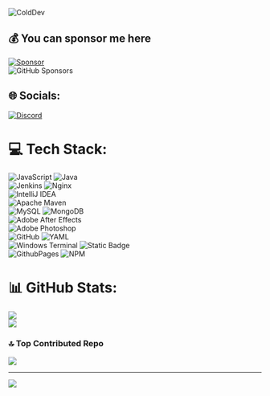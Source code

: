 ![ColdDev](https://imgur.com/AoPlEGq.png)<br>
  ## 💰 You can sponsor me here
[![Sponsor](https://img.shields.io/badge/sponsor-30363D?style=for-the-badge&logo=GitHub-Sponsors&logoColor=#white)](https://github.com/sponsors/padrewin)<br>
![GitHub Sponsors](https://img.shields.io/github/sponsors/padrewin?color=799aca)
## 🌐 Socials:
[![Discord](https://img.shields.io/badge/Discord-%237289DA.svg?logo=discord&logoColor=white)](https://discord.colddev.dev)

# 💻 Tech Stack:
![JavaScript](https://img.shields.io/badge/JavaScript-%23323330.svg?style=flat&logo=javascript&logoColor=%23F7DF1E)
![Java](https://img.shields.io/badge/Java-%23ED8B00.svg?style=flat&logo=openjdk&logoColor=white) <br>
![Jenkins](https://img.shields.io/badge/Jenkins-%232C5263.svg?style=flat&logo=jenkins&logoColor=white)
![Nginx](https://img.shields.io/badge/Nginx-%23009639.svg?style=flat&logo=nginx&logoColor=white) <br>
![IntelliJ IDEA](https://img.shields.io/badge/IntelliJIDEA-000000.svg?style=for-the-badge&logo=intellij-idea&logoColor=white)<br>
![Apache Maven](https://img.shields.io/badge/Apache%20Maven-C71A36?style=flat&logo=Apache%20Maven&logoColor=white) <br>
![MySQL](https://img.shields.io/badge/MySQL-4479A1.svg?style=flat&logo=mysql&logoColor=white)
![MongoDB](https://img.shields.io/badge/MongoDB-%234ea94b.svg?style=flat&logo=mongodb&logoColor=white) <br>
![Adobe After Effects](https://img.shields.io/badge/Adobe%20After%20Effects-9999FF.svg?style=flat&logo=Adobe%20After%20Effects&logoColor=white)<br>
![Adobe Photoshop](https://img.shields.io/badge/Adobe%20Photoshop-%2331A8FF.svg?style=flat&logo=adobe%20photoshop&logoColor=white) <br>
![GitHub](https://img.shields.io/badge/GitHub-%23121011.svg?style=flat&logo=github&logoColor=white) 
![YAML](https://img.shields.io/badge/YAML-%23ffffff.svg?style=flat&logo=yaml&logoColor=151515) <br>
![Windows Terminal](https://img.shields.io/badge/Windows%20Terminal-%234D4D4D.svg?style=flat&logo=windows-terminal&logoColor=white) 
![Static Badge](https://img.shields.io/badge/Linux_Terminal-a?logo=linux&logoSize=large&color=303444) <br>
![GithubPages](https://img.shields.io/badge/GitHub%20Pages-121013?style=flat&logo=github&logoColor=white) 
![NPM](https://img.shields.io/badge/NPM-%23CB3837.svg?style=flat&logo=npm&logoColor=white) <br>

# 📊 GitHub Stats:
![](https://github-readme-stats.vercel.app/api?username=padrewin&theme=midnight-purple&hide_border=false&include_all_commits=true&count_private=true)<br/>
![](https://github-readme-streak-stats.herokuapp.com/?user=padrewin&theme=midnight-purple&hide_border=false)<br/>

### 🔝 Top Contributed Repo
![](https://github-contributor-stats.vercel.app/api?username=padrewin&limit=5&theme=midnight-purple&combine_all_yearly_contributions=true)

---
[![](https://visitcount.itsvg.in/api?id=padrewin&icon=0&color=6)](https://visitcount.itsvg.in)
